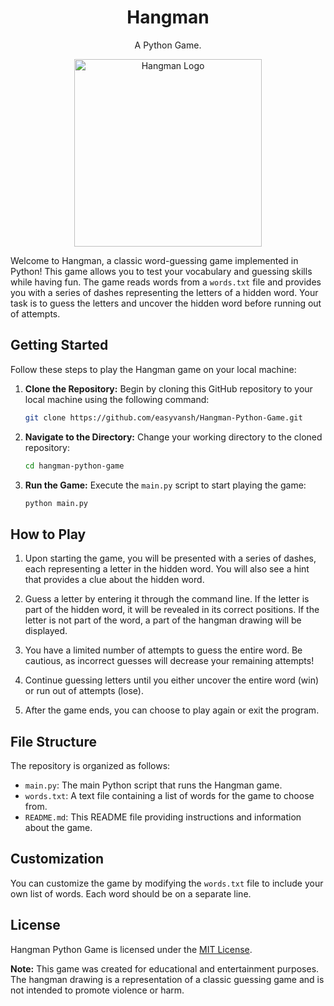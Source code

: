 <h1 align="center">
  Hangman
</h1>
<div align="center">
  <p>A Python Game.</p>
<img src="https://github.com/easyvansh/Hangman-Python-Game/blob/main/hangman.jpg" alt="Hangman Logo" style="width:300px; height:300px"/>
</div>

Welcome to Hangman, a classic word-guessing game implemented in Python! This game allows you to test your vocabulary and guessing skills while having fun. The game reads words from a `words.txt` file and provides you with a series of dashes representing the letters of a hidden word. Your task is to guess the letters and uncover the hidden word before running out of attempts.

## Getting Started

Follow these steps to play the Hangman game on your local machine:

1. **Clone the Repository:** Begin by cloning this GitHub repository to your local machine using the following command:

   ```bash
   git clone https://github.com/easyvansh/Hangman-Python-Game.git
   ```

2. **Navigate to the Directory:** Change your working directory to the cloned repository:

   ```bash
   cd hangman-python-game
   ```

3. **Run the Game:** Execute the `main.py` script to start playing the game:

   ```bash
   python main.py
   ```

## How to Play

1. Upon starting the game, you will be presented with a series of dashes, each representing a letter in the hidden word. You will also see a hint that provides a clue about the hidden word.

2. Guess a letter by entering it through the command line. If the letter is part of the hidden word, it will be revealed in its correct positions. If the letter is not part of the word, a part of the hangman drawing will be displayed.

3. You have a limited number of attempts to guess the entire word. Be cautious, as incorrect guesses will decrease your remaining attempts!

4. Continue guessing letters until you either uncover the entire word (win) or run out of attempts (lose).

5. After the game ends, you can choose to play again or exit the program.

## File Structure

The repository is organized as follows:

- `main.py`: The main Python script that runs the Hangman game.
- `words.txt`: A text file containing a list of words for the game to choose from.
- `README.md`: This README file providing instructions and information about the game.

## Customization

You can customize the game by modifying the `words.txt` file to include your own list of words. Each word should be on a separate line.

## License

Hangman Python Game is licensed under the [MIT License](LICENSE).

**Note:** This game was created for educational and entertainment purposes. The hangman drawing is a representation of a classic guessing game and is not intended to promote violence or harm.
